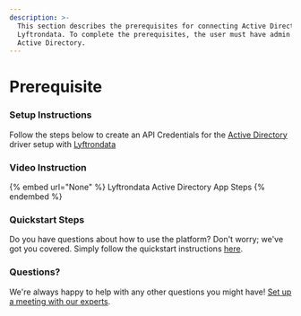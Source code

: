 ```yaml
---
description: >-
  This section describes the prerequisites for connecting Active Directory to
  Lyftrondata. To complete the prerequisites, the user must have admin access to
  Active Directory.
---
```


# Prerequisite

<mark style="color:blue;"></mark>

### Setup Instructions

Follow the steps below to create an API Credentials for the [Active Directory](None) driver setup with [Lyftrondata](https://www.lyftrondata.com)

### Video Instruction

{% embed url="None" %}
Lyftrondata Active Directory App Steps
{% endembed %}

### Quickstart Steps

Do you have questions about how to use the platform? Don't worry; we've got you covered. Simply follow the quickstart instructions [here](README.md).

### Questions? <a href="#questions" id="questions"></a>

We're always happy to help with any other questions you might have! [Set up a meeting with our experts](https://www.lyftrondata.com/book-a-meeting/).

